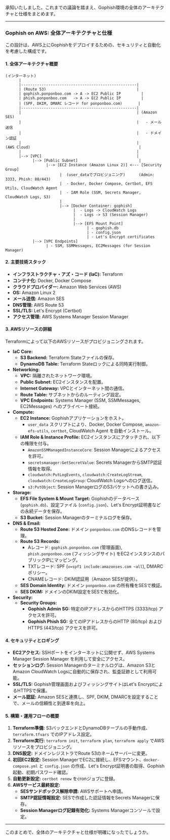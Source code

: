 承知いたしました。これまでの議論を踏まえ、Gophish環境の全体のアーキテクチャと仕様をまとめます。

---

### Gophish on AWS: 全体アーキテクチャと仕様

この設計は、AWS上にGophishをデプロイするための、セキュリティと自動化を考慮した構成です。

#### 1. 全体アーキテクチャ概要

```
(インターネット)
      |
      |---------------------------------------------------|
      | (Route 53)                                        |
      | gophish.ponponboo.com -> A -> EC2 Public IP         |
      | phish.ponponboo.com   -> A -> EC2 Public IP         |
      | (SPF, DKIM, DMARC レコード for ponponboo.com)       |
      |---------------------------------------------------|
      |                                                   | (Amazon SES)
      |                                                   |   - メール送信
      |                                                   |   - ドメイン認証
      |                                                   |
(AWS Cloud)                                                |
      |                                                   |
      |--> [VPC]                                          |
            |--> [Public Subnet]                           |
                  |--> [EC2 Instance (Amazon Linux 2)] <--- [Security Group]
                        |  (user_dataでプロビジョニング)      (Admin: 3333, Phish: 80/443)
                        |  - Docker, Docker Compose, Certbot, EFS Utils, CloudWatch Agent
                        |  - IAM Role (SSM, Secrets Manager, CloudWatch Logs, S3)
                        |
                        |--> [Docker Container: gophish]
                              |  - Logs -> CloudWatch Logs
                              |  - Logs -> S3 (Session Manager)
                              |
                              |--> [EFS Mount Point]
                                    | - gophish.db
                                    | - config.json
                                    | - Let's Encrypt certificates
            |--> [VPC Endpoints]
                  | - SSM, SSMMessages, EC2Messages (for Session Manager)
```

#### 2. 主要技術スタック

*   **インフラストラクチャ・アズ・コード (IaC):** Terraform
*   **コンテナ化:** Docker, Docker Compose
*   **クラウドプロバイダー:** Amazon Web Services (AWS)
*   **OS:** Amazon Linux 2
*   **メール送信:** Amazon SES
*   **DNS管理:** AWS Route 53
*   **SSL/TLS:** Let's Encrypt (Certbot)
*   **アクセス管理:** AWS Systems Manager Session Manager

#### 3. AWSリソースの詳細

Terraformによって以下のAWSリソースがプロビジョニングされます。

*   **IaC Core:**
    *   **S3 Backend:** Terraform Stateファイルの保存。
    *   **DynamoDB Table:** Terraform Stateロックによる同時実行制御。
*   **Networking:**
    *   **VPC:** 隔離されたネットワーク環境。
    *   **Public Subnet:** EC2インスタンスを配置。
    *   **Internet Gateway:** VPCとインターネット間の通信。
    *   **Route Table:** サブネットからのルーティング設定。
    *   **VPC Endpoints:** Systems Manager (SSM, SSMMessages, EC2Messages) へのプライベート接続。
*   **Compute:**
    *   **EC2 Instance:** Gophishアプリケーションをホスト。
        *   `user_data` スクリプトにより、Docker, Docker Compose, `amazon-efs-utils`, `certbot`, CloudWatch Agent を自動インストール。
    *   **IAM Role & Instance Profile:** EC2インスタンスにアタッチされ、以下の権限を付与。
        *   `AmazonSSMManagedInstanceCore`: Session Managerによるアクセスを許可。
        *   `secretsmanager:GetSecretValue`: Secrets ManagerからSMTP認証情報を取得。
        *   `cloudwatch:PutLogEvents`, `cloudwatch:CreateLogStream`, `cloudwatch:CreateLogGroup`: CloudWatch Logsへのログ送信。
        *   `s3:PutObject`: Session ManagerログのS3バケットへの書き込み。
*   **Storage:**
    *   **EFS File System & Mount Target:** Gophishのデータベース (`gophish.db`)、設定ファイル (`config.json`)、Let's Encrypt証明書などの永続データを保存。
    *   **S3 Bucket:** Session Managerのターミナルログを保存。
*   **DNS & Email:**
    *   **Route 53 Hosted Zone:** ドメイン `ponponboo.com` のDNSレコードを管理。
    *   **Route 53 Records:**
        *   Aレコード: `gophish.ponponboo.com` (管理画面), `phish.ponponboo.com` (フィッシングサイト) をEC2インスタンスのパブリックIPにマッピング。
        *   TXTレコード: SPF (`v=spf1 include:amazonses.com ~all`), DMARCポリシー。
        *   CNAMEレコード: DKIM認証用（Amazon SESが提供）。
    *   **SES Domain Identity:** ドメイン `ponponboo.com` の所有権をSESで検証。
    *   **SES DKIM:** ドメインのDKIM設定をSESで有効化。
*   **Security:**
    *   **Security Groups:**
        *   **Gophish Admin SG:** 特定のIPアドレスからのHTTPS (3333/tcp) アクセスを許可。
        *   **Gophish Phish SG:** 全てのIPアドレスからのHTTP (80/tcp) および HTTPS (443/tcp) アクセスを許可。

#### 4. セキュリティとロギング

*   **EC2アクセス:** SSHポートをインターネットに公開せず、AWS Systems Manager Session Manager を利用して安全にアクセス。
*   **セッションログ:** Session Managerのターミナルログは、Amazon S3とAmazon CloudWatch Logsに自動的に保存され、監査証跡として利用可能。
*   **SSL/TLS:** Gophish管理画面およびフィッシングサイトはLet's EncryptによるHTTPSで保護。
*   **メール認証:** Amazon SESと連携し、SPF, DKIM, DMARCを設定することで、メールの信頼性と到達率を向上。

#### 5. 構築・運用フローの概要

1.  **Terraform準備:** S3バックエンドとDynamoDBテーブルの手動作成、`terraform.tfvars` でのIPアドレス設定。
2.  **Terraform実行:** `terraform init`, `terraform plan`, `terraform apply` でAWSリソースをプロビジョニング。
3.  **DNS設定:** ドメインレジストラでRoute 53のネームサーバーに変更。
4.  **初回EC2設定:** Session ManagerでEC2に接続し、EFSマウント、`docker-compose.yml` と `config.json` の作成、Let's Encrypt証明書の取得、Gophish起動、初期パスワード確認。
5.  **自動更新設定:** `certbot renew` をcronジョブに登録。
6.  **AWSサービス最終設定:**
    *   **SESサンドボックス解除申請:** AWSサポートへ申請。
    *   **SMTP認証情報設定:** SESで作成した認証情報をSecrets Managerに保存。
    *   **Session Managerログ記録有効化:** Systems Managerコンソールで設定。

---

このまとめで、全体のアーキテクチャと仕様が明確になったでしょうか。